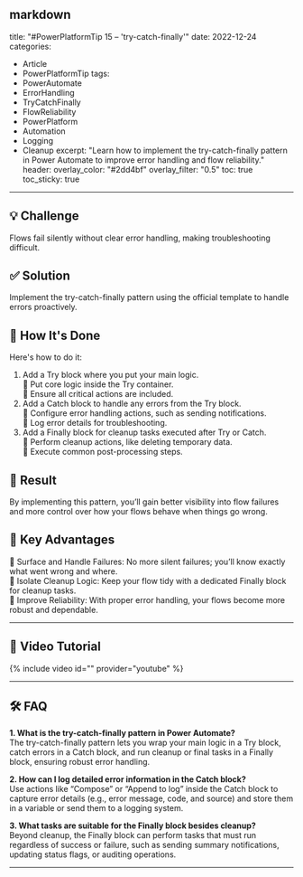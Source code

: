 markdown
---
title: "#PowerPlatformTip 15 – 'try-catch-finally'"
date: 2022-12-24
categories:
  - Article
  - PowerPlatformTip
tags:
  - PowerAutomate
  - ErrorHandling
  - TryCatchFinally
  - FlowReliability
  - PowerPlatform
  - Automation
  - Logging
  - Cleanup
excerpt: "Learn how to implement the try-catch-finally pattern in Power Automate to improve error handling and flow reliability."
header:
  overlay_color: "#2dd4bf"
  overlay_filter: "0.5"
toc: true
toc_sticky: true
---

## 💡 Challenge
Flows fail silently without clear error handling, making troubleshooting difficult.

## ✅ Solution
Implement the try-catch-finally pattern using the official template to handle errors proactively.

## 🔧 How It's Done
Here's how to do it:
1. Add a Try block where you put your main logic.  
   🔸 Put core logic inside the Try container.  
   🔸 Ensure all critical actions are included.  
2. Add a Catch block to handle any errors from the Try block.  
   🔸 Configure error handling actions, such as sending notifications.  
   🔸 Log error details for troubleshooting.  
3. Add a Finally block for cleanup tasks executed after Try or Catch.  
   🔸 Perform cleanup actions, like deleting temporary data.  
   🔸 Execute common post-processing steps.  

## 🎉 Result
By implementing this pattern, you’ll gain better visibility into flow failures and more control over how your flows behave when things go wrong.

## 🌟 Key Advantages
🔸 Surface and Handle Failures: No more silent failures; you’ll know exactly what went wrong and where.  
🔸 Isolate Cleanup Logic: Keep your flow tidy with a dedicated Finally block for cleanup tasks.  
🔸 Improve Reliability: With proper error handling, your flows become more robust and dependable.

---

## 🎥 Video Tutorial
{% include video id="" provider="youtube" %}

---

## 🛠️ FAQ
**1. What is the try-catch-finally pattern in Power Automate?**  
The try-catch-finally pattern lets you wrap your main logic in a Try block, catch errors in a Catch block, and run cleanup or final tasks in a Finally block, ensuring robust error handling.

**2. How can I log detailed error information in the Catch block?**  
Use actions like “Compose” or “Append to log” inside the Catch block to capture error details (e.g., error message, code, and source) and store them in a variable or send them to a logging system.

**3. What tasks are suitable for the Finally block besides cleanup?**  
Beyond cleanup, the Finally block can perform tasks that must run regardless of success or failure, such as sending summary notifications, updating status flags, or auditing operations.

---
